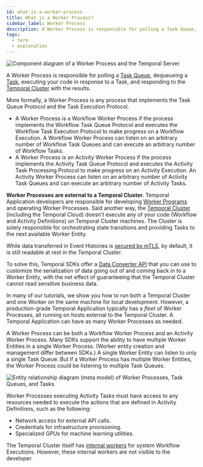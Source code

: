 ```yaml
---
id: what-is-a-worker-process
title: What is a Worker Process?
sidebar_label: Worker Process
description: A Worker Process is responsible for polling a Task Queue, dequeueing a Task, executing your code in response to a Task, and responding to the Temporal Server with the results.
tags:
  - term
  - explanation
---
```


![Component diagram of a Worker Process and the Temporal Server](/diagrams/worker-and-server-component.svg)

A Worker Process is responsible for polling a [Task Queue](/concepts/what-is-a-task-queue), dequeueing a [Task](/concepts/what-is-a-task), executing your code in response to a Task, and responding to the [Temporal Cluster](/concepts/what-is-a-temporal-cluster) with the results.

More formally, a Worker Process is any process that implements the Task Queue Protocol and the Task Execution Protocol.

- A Worker Process is a Workflow Worker Process if the process implements the Workflow Task Queue Protocol and executes the Workflow Task Execution Protocol to make progress on a Workflow Execution.
  A Workflow Worker Process can listen on an arbitrary number of Workflow Task Queues and can execute an arbitrary number of Workflow Tasks.
- A Worker Process is an Activity Worker Process if the process implements the Activity Task Queue Protocol and executes the Activity Task Processing Protocol to make progress on an Activity Execution.
  An Activity Worker Process can listen on an arbitrary number of Activity Task Queues and can execute an arbitrary number of Activity Tasks.

**Worker Processes are external to a Temporal Cluster.**
Temporal Application developers are responsible for developing [Worker Programs](/concepts/what-is-a-worker-program) and operating Worker Processes.
Said another way, the [Temporal Cluster](/concepts/what-is-a-temporal-cluster) (including the Temporal Cloud) doesn't execute any of your code (Workflow and Activity Definitions) on Temporal Cluster machines. The Cluster is solely responsible for orchestrating state transitions and providing Tasks to the next available Worker Entity.

While data transferred in Event Histories is [secured by mTLS](/security/#encryption-of-network-traffic), by default, it is still readable at rest in the Temporal Cluster.

To solve this, Temporal SDKs offer a [Data Converter API](/concepts/what-is-a-data-converter) that you can use to customize the serialization of data going out of and coming back in to a Worker Entity, with the net effect of guaranteeing that the Temporal Cluster cannot read sensitive business data.

In many of our tutorials, we show you how to run both a Temporal Cluster and one Worker on the same machine for local development.
However, a production-grade Temporal Application typically has a _fleet_ of Worker Processes, all running on hosts external to the Temporal Cluster.
A Temporal Application can have as many Worker Processes as needed.

A Worker Process can be both a Workflow Worker Process and an Activity Worker Process.
Many SDKs support the ability to have multiple Worker Entities in a single Worker Process.
(Worker entity creation and management differ between SDKs.)
A single Worker Entity can listen to only a single Task Queue.
But if a Worker Process has multiple Worker Entities, the Worker Process could be listening to multiple Task Queues.

![Entity relationship diagram (meta model) of Worker Processes, Task Queues, and Tasks](/diagrams/worker-and-server-entity-relationship.svg)

Worker Processes executing Activity Tasks must have access to any resources needed to execute the actions that are defined in Activity Definitions, such as the following:

- Network access for external API calls.
- Credentials for infrastructure provisioning.
- Specialized GPUs for machine learning utilities.

The Temporal Cluster itself has [internal workers](https://temporal.io/blog/workflow-engine-principles/#system-workflows-1910) for system Workflow Executions.
However, these internal workers are not visible to the developer.
